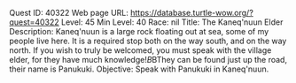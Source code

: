 Quest ID: 40322
Web page URL: https://database.turtle-wow.org/?quest=40322
Level: 45
Min Level: 40
Race: nil
Title: The Kaneq'nuun Elder
Description: Kaneq'nuun is a large rock floating out at sea, some of my people live here. It is a required stop both on the way south, and on the way north. If you wish to truly be welcomed, you must speak with the village elder, for they have much knowledge!$B$BThey can be found just up the road, their name is Panukuki.
Objective: Speak with Panukuki in Kaneq'nuun.
